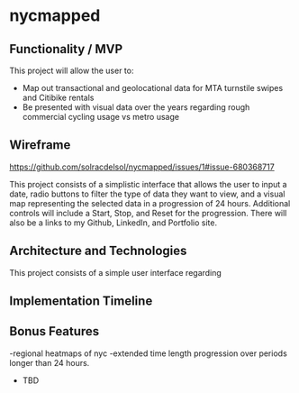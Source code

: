 # nycmapped

## Functionality / MVP
This project will allow the user to:
  - Map out transactional and geolocational data for MTA turnstile swipes and Citibike rentals
  - Be presented with visual data over the years regarding rough commercial cycling usage vs metro usage

## Wireframe
https://github.com/solracdelsol/nycmapped/issues/1#issue-680368717


This project consists of a simplistic interface that allows the user to input a date, radio buttons to filter the type of data they want to view, and a visual map representing the selected data in a progression of 24 hours. Additional controls will include a Start, Stop, and Reset for the progression. There will also be a links to my Github, LinkedIn, and Portfolio site.


## Architecture and Technologies

This project consists of a simple user interface regarding 

## Implementation Timeline

## Bonus Features

-regional heatmaps of nyc
-extended time length progression over periods longer than 24 hours.
- TBD
